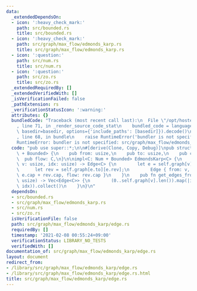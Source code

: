 ```yaml
---
data:
  _extendedDependsOn:
  - icon: ':heavy_check_mark:'
    path: src/bounded.rs
    title: src/bounded.rs
  - icon: ':heavy_check_mark:'
    path: src/graph/max_flow/edmonds_karp.rs
    title: src/graph/max_flow/edmonds_karp.rs
  - icon: ':question:'
    path: src/num.rs
    title: src/num.rs
  - icon: ':question:'
    path: src/zo.rs
    title: src/zo.rs
  _extendedRequiredBy: []
  _extendedVerifiedWith: []
  _isVerificationFailed: false
  _pathExtension: rs
  _verificationStatusIcon: ':warning:'
  attributes: {}
  bundledCode: "Traceback (most recent call last):\n  File \"/opt/hostedtoolcache/Python/3.9.1/x64/lib/python3.9/site-packages/onlinejudge_verify/documentation/build.py\"\
    , line 71, in _render_source_code_stat\n    bundled_code = language.bundle(stat.path,\
    \ basedir=basedir, options={'include_paths': [basedir]}).decode()\n  File \"/opt/hostedtoolcache/Python/3.9.1/x64/lib/python3.9/site-packages/onlinejudge_verify/languages/user_defined.py\"\
    , line 68, in bundle\n    raise RuntimeError('bundler is not specified: {}'.format(path.as_posix()))\n\
    RuntimeError: bundler is not specified: src/graph/max_flow/edmonds_karp/edge.rs\n"
  code: "pub use super::*;\n\n#[derive(Clone, Copy, Debug)]\npub struct Edge<C: Num\
    \ + Bounded> {\n    pub from: usize,\n    pub to: usize,\n    pub cap: C,\n  \
    \  pub flow: C,\n}\n\nimpl<C: Num + Bounded> EdmondsKarp<C> {\n    pub fn get_edge(&self,\
    \ v: usize, idx: usize) -> Edge<C> {\n        let e = self.graph[v][idx];\n  \
    \      let rev = self.graph[e.to][e.rev];\n        Edge { from: v, to: e.to, cap:\
    \ e.cap + rev.cap, flow: rev.cap }\n    }\n    pub fn get_edges_from(&self, v:\
    \ usize) -> Vec<Edge<C>> {\n        (0..self.graph[v].len()).map(|idx| self.get_edge(v,\
    \ idx)).collect()\n    }\n}\n"
  dependsOn:
  - src/bounded.rs
  - src/graph/max_flow/edmonds_karp.rs
  - src/num.rs
  - src/zo.rs
  isVerificationFile: false
  path: src/graph/max_flow/edmonds_karp/edge.rs
  requiredBy: []
  timestamp: '2021-02-08 00:55:24+09:00'
  verificationStatus: LIBRARY_NO_TESTS
  verifiedWith: []
documentation_of: src/graph/max_flow/edmonds_karp/edge.rs
layout: document
redirect_from:
- /library/src/graph/max_flow/edmonds_karp/edge.rs
- /library/src/graph/max_flow/edmonds_karp/edge.rs.html
title: src/graph/max_flow/edmonds_karp/edge.rs
---
```

